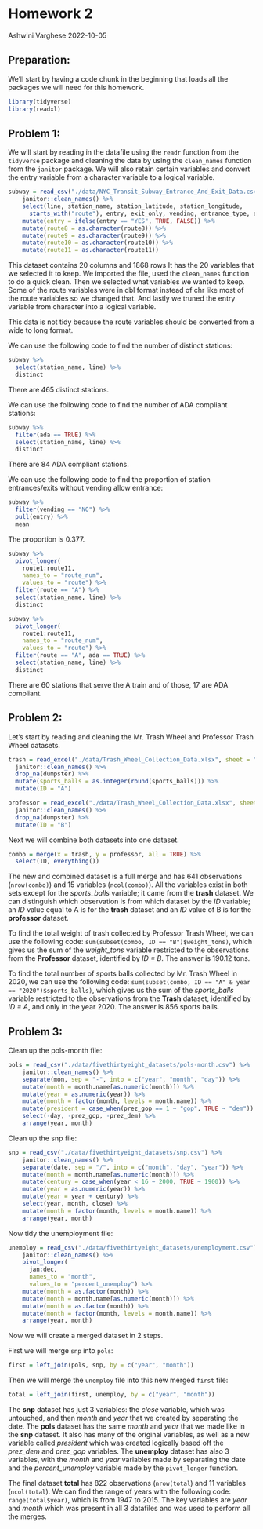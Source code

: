 Homework 2
================
Ashwini Varghese
2022-10-05

## Preparation:

We’ll start by having a code chunk in the beginning that loads all the
packages we will need for this homework.

``` r
library(tidyverse)
library(readxl)
```

## Problem 1:

We will start by reading in the datafile using the `readr` function from
the `tidyverse` package and cleaning the data by using the `clean_names`
function from the `janitor` package. We will also retain certain
variables and convert the entry variable from a character variable to a
logical variable.

``` r
subway = read_csv("./data/NYC_Transit_Subway_Entrance_And_Exit_Data.csv") %>% 
    janitor::clean_names() %>% 
    select(line, station_name, station_latitude, station_longitude, 
      starts_with("route"), entry, exit_only, vending, entrance_type, ada) %>% 
    mutate(entry = ifelse(entry == "YES", TRUE, FALSE)) %>% 
    mutate(route8 = as.character(route8)) %>%  
    mutate(route9 = as.character(route9)) %>% 
    mutate(route10 = as.character(route10)) %>% 
    mutate(route11 = as.character(route11)) 
```

This dataset contains 20 columns and 1868 rows It has the 20 variables
that we selected it to keep. We imported the file, used the
`clean_names` function to do a quick clean. Then we selected what
variables we wanted to keep. Some of the route variables were in dbl
format instead of chr like most of the route variables so we changed
that. And lastly we truned the entry variable from character into a
logical variable.

This data is not tidy because the route variables should be converted
from a wide to long format.

We can use the following code to find the number of distinct stations:

``` r
subway %>% 
  select(station_name, line) %>% 
  distinct
```

There are 465 distinct stations.

We can use the following code to find the number of ADA compliant
stations:

``` r
subway %>% 
  filter(ada == TRUE) %>% 
  select(station_name, line) %>% 
  distinct
```

There are 84 ADA compliant stations.

We can use the following code to find the proportion of station
entrances/exits without vending allow entrance:

``` r
subway %>% 
  filter(vending == "NO") %>% 
  pull(entry) %>% 
  mean
```

The proportion is 0.377.

``` r
subway %>% 
  pivot_longer(
    route1:route11,
    names_to = "route_num",
    values_to = "route") %>% 
  filter(route == "A") %>% 
  select(station_name, line) %>% 
  distinct

subway %>% 
  pivot_longer(
    route1:route11,
    names_to = "route_num",
    values_to = "route") %>% 
  filter(route == "A", ada == TRUE) %>% 
  select(station_name, line) %>% 
  distinct
```

There are 60 stations that serve the A train and of those, 17 are ADA
compliant.

## Problem 2:

Let’s start by reading and cleaning the Mr. Trash Wheel and Professor
Trash Wheel datasets.

``` r
trash = read_excel("./data/Trash_Wheel_Collection_Data.xlsx", sheet = "Mr. Trash Wheel", range = "A2:N549") %>% 
  janitor::clean_names() %>% 
  drop_na(dumpster) %>% 
  mutate(sports_balls = as.integer(round(sports_balls))) %>% 
  mutate(ID = "A")
```

``` r
professor = read_excel("./data/Trash_Wheel_Collection_Data.xlsx", sheet = "Professor Trash Wheel", range = "A2:M96") %>% 
  janitor::clean_names() %>% 
  drop_na(dumpster) %>% 
  mutate(ID = "B")
```

Next we will combine both datasets into one dataset.

``` r
combo = merge(x = trash, y = professor, all = TRUE) %>% 
  select(ID, everything())
```

The new and combined dataset is a full merge and has 641 observations
(`nrow(combo)`) and 15 variables (`ncol(combo)`). All the variables
exist in both sets except for the *sports_balls* variable; it came from
the **trash** dataset. We can distinguish which observation is from
which dataset by the *ID* variable; an *ID* value equal to A is for the
**trash** dataset and an *ID* value of B is for the **professor**
dataset.

To find the total weight of trash collected by Professor Trash Wheel, we
can use the following code: `sum(subset(combo, ID == "B")$weight_tons)`,
which gives us the sum of the *weight_tons* variable restricted to the
observations from the **Professor** dataset, identified by *ID = B*. The
answer is 190.12 tons.

To find the total number of sports balls collected by Mr. Trash Wheel in
2020, we can use the following code:
`sum(subset(combo, ID == "A" & year == "2020")$sports_balls)`, which
gives us the sum of the *sports_balls* variable restricted to the
observations from the **Trash** dataset, identified by *ID = A*, and
only in the year 2020. The answer is 856 sports balls.

## Problem 3:

Clean up the pols-month file:

``` r
pols = read_csv("./data/fivethirtyeight_datasets/pols-month.csv") %>% 
    janitor::clean_names() %>% 
    separate(mon, sep = "-", into = c("year", "month", "day")) %>%
    mutate(month = month.name[as.numeric(month)]) %>% 
    mutate(year = as.numeric(year)) %>% 
    mutate(month = factor(month, levels = month.name)) %>% 
    mutate(president = case_when(prez_gop == 1 ~ "gop", TRUE ~ "dem")) %>% 
    select(-day, -prez_gop, -prez_dem) %>% 
    arrange(year, month)
```

Clean up the snp file:

``` r
snp = read_csv("./data/fivethirtyeight_datasets/snp.csv") %>% 
    janitor::clean_names() %>% 
    separate(date, sep = "/", into = c("month", "day", "year")) %>% 
    mutate(month = month.name[as.numeric(month)]) %>% 
    mutate(century = case_when(year < 16 ~ 2000, TRUE ~ 1900)) %>% 
    mutate(year = as.numeric(year)) %>% 
    mutate(year = year + century) %>% 
    select(year, month, close) %>% 
    mutate(month = factor(month, levels = month.name)) %>% 
    arrange(year, month) 
```

Now tidy the unemployment file:

``` r
unemploy = read_csv("./data/fivethirtyeight_datasets/unemployment.csv") %>% 
    janitor::clean_names() %>% 
    pivot_longer(
      jan:dec,
      names_to = "month",
      values_to = "percent_unemploy") %>% 
    mutate(month = as.factor(month)) %>% 
    mutate(month = month.name[as.numeric(month)]) %>% 
    mutate(month = as.factor(month)) %>% 
    mutate(month = factor(month, levels = month.name)) %>% 
    arrange(year, month)
```

Now we will create a merged dataset in 2 steps.

First we will merge `snp` into `pols`:

``` r
first = left_join(pols, snp, by = c("year", "month"))
```

Then we will merge the `unemploy` file into this new merged `first`
file:

``` r
total = left_join(first, unemploy, by = c("year", "month"))
```

The **snp** dataset has just 3 variables: the *close* variable, which
was untouched, and then *month* and *year* that we created by separating
the date. The **pols** dataset has the same *month* and *year* that we
made like in the **snp** dataset. It also has many of the original
variables, as well as a new variable called *president* which was
created logically based off the *prez_dem* and *prez_gop* variables. The
**unemploy** dataset has also 3 variables, with the *month* and *year*
variables made by separating the date and the *percent_unemploy*
variable made by the `pivot_longer` function.

The final dataset **total** has 822 observations (`nrow(total`) and 11
variables (`ncol(total`). We can find the range of years with the
following code: `range(total$year)`, which is from 1947 to 2015. The key
variables are *year* and *month* which was present in all 3 datafiles
and was used to perform all the merges.
